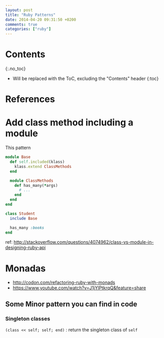```yaml
---
layout: post
title: "Ruby Patterns"
date: 2014-04-20 09:31:50 +0200
comments: true
categories: ["ruby"]
---
```


# Contents
{:.no_toc}

* Will be replaced with the ToC, excluding the "Contents" header
{:toc}

# References


# Add class method including a module

This pattern 
~~~ruby
module Base
  def self.included(klass)
    klass.extend ClassMethods
  end

  module ClassMethods
    def has_many(*args)
      # ...
    end
  end
end

class Student
  include Base

  has_many :books
end
~~~

ref: http://stackoverflow.com/questions/4074962/class-vs-module-in-designing-ruby-api


# Monadas

* http://codon.com/refactoring-ruby-with-monads
* https://www.youtube.com/watch?v=J1jYlPtkrqQ&feature=share



## Some Minor pattern you can find in code

### Singleton classes

`(class << self; self; end)` : return the singleton class of `self`
